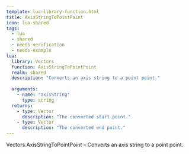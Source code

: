 ```yaml
---
template: lua-library-function.html
title: AxisStringToPointPoint
icon: lua-shared
tags:
  - lua
  - shared
  - needs-verification
  - needs-example
lua:
  library: Vectors
  function: AxisStringToPointPoint
  realm: shared
  description: "Converts an axis string to a point point."
  
  arguments:
    - name: "axisString"
      type: string
  returns:
    - type: Vector
      description: "The converted start point."
    - type: Vector
      description: "The converted end point."
---
```


<div class="lua__search__keywords">
Vectors.AxisStringToPointPoint &#x2013; Converts an axis string to a point point.
</div>
